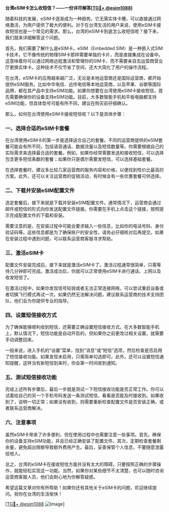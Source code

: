 **台湾eSIM卡怎么收短信？——一份详尽解答[[TG💪+ @esim1088](https://t.me/s/esim1088)]**

随着科技的发展，eSIM卡逐渐成为一种趋势。它无需实体卡槽，可以直接通过网络激活，为用户提供了极大的便利。对于在台湾生活的用户来说，使用eSIM卡接收短信也是一个常见的需求。那么，台湾的eSIM卡到底怎么收短信呢？接下来，我们就来详细解答这个问题。

首先，我们需要了解什么是eSIM卡。eSIM（Embedded SIM）是一种嵌入式SIM卡技术，它不像传统的物理SIM卡那样需要单独的卡片，而是直接集成在设备中。这意味着你可以通过网络远程激活和管理你的SIM卡，而不需要亲自去运营商营业厅更换实体卡。这种技术不仅节省了空间，还大大简化了用户的操作流程。

在台湾，eSIM卡的应用越来越广泛，无论是本地运营商还是国际运营商，都开始提供eSIM服务。比如中华电信、远传电信等本地运营商，以及苹果、谷歌等国际品牌，都在其产品中支持eSIM功能。如果你想要在台湾使用eSIM卡接收短信，首先需要确保你的设备支持eSIM功能。目前，大多数智能手机和平板电脑都支持eSIM功能，但具体型号可能有所不同，建议在购买前仔细确认。

那么，如何在台湾使用eSIM卡接收短信呢？以下是具体步骤：

### 一、选择合适的eSIM卡套餐

在台湾使用eSIM卡的第一步是选择适合自己的套餐。不同的运营商提供的eSIM套餐可能会有所不同，包括语音通话、数据流量以及短信数量等。你需要根据自己的实际需求来选择最合适的套餐。例如，如果你经常需要发送和接收短信，可以选择包含更多短信条数的套餐；如果你只是偶尔需要发短信，可以选择基础套餐。

在选择套餐时，建议多比较几家运营商的服务内容和价格，以便找到性价比最高的方案。此外，还可以关注运营商的促销活动，有时候会有一些优惠套餐可供选择。

### 二、下载并安装eSIM配置文件

选定套餐后，接下来就是下载并安装eSIM配置文件。通常情况下，运营商会通过邮件或短信的形式向你发送配置文件链接。你需要在手机上点击这个链接，按照提示完成配置文件的下载和安装。

需要注意的是，在安装过程中可能会要求输入一些信息，比如你的电话号码、身份验证码等。这些信息都是为了确保账户的安全性，请务必仔细核对后再提交。如果在安装过程中遇到问题，可以联系运营商客服寻求帮助。

### 三、激活eSIM卡

配置文件安装完成后，接下来就是激活eSIM卡了。激活过程通常很简单，只需等待几分钟即可完成。激活成功后，你就可以正常使用eSIM卡进行通话、上网以及收发短信了。

在激活过程中，如果你发现信号较弱或者无法正常连接网络，可以尝试重启设备或者切换飞行模式再试一次。如果仍然无法解决问题，建议联系运营商的技术支持团队，他们会为你提供专业的指导。

### 四、设置短信接收方式

为了确保能够顺利收到短信，还需要正确设置短信接收方式。在大多数智能手机上，默认情况下，短信功能是自动开启的，但如果你之前更改过相关设置，就需要手动调整回来。

一般来说，进入手机的“设置”菜单，找到“消息”或“短信”选项，然后检查是否启用了短信接收功能。如果发现未启用，只需简单勾选即可。此外，还可以设置短信通知提醒，这样当有新短信到来时，你会第一时间收到通知。

### 五、测试短信接收功能

完成上述所有步骤后，最后一步就是测试一下短信接收功能是否正常工作。你可以试着给自己的另一个手机号码发送一条测试短信，看看是否能及时接收到。如果收到了，说明一切正常；如果没有收到，则需要重新检查配置文件是否安装正确，或者联系运营商解决。

### 六、注意事项

虽然eSIM卡带来了许多便利，但在使用过程中也需要注意一些事项。首先，确保你的设备支持eSIM功能，并且已经正确安装了配置文件。其次，定期检查套餐剩余量，避免超出限额导致额外费用产生。最后，妥善保管个人信息，不要随意泄露给他人。

总之，台湾的eSIM卡在接收短信方面并没有太大的障碍，只要按照正确的步骤操作，就能轻松实现这一功能。当然，如果你对某些细节不太清楚，也可以随时咨询运营商客服人员，他们会耐心地为你解答疑惑。

希望这篇文章对你有所帮助！如果你还有其他关于eSIM卡的问题，欢迎继续提问。祝你在台湾的生活愉快！

[[TG💪+ @esim1088](https://t.me/s/esim1088) ![Image](https://i.postimg.cc/4NQfJmqS/Snipaste-2025-05-13-00-14-12.png)]